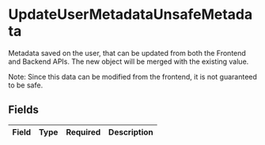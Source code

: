 # UpdateUserMetadataUnsafeMetadata

Metadata saved on the user, that can be updated from both the Frontend and Backend APIs.
The new object will be merged with the existing value.

Note: Since this data can be modified from the frontend, it is not guaranteed to be safe.


## Fields

| Field       | Type        | Required    | Description |
| ----------- | ----------- | ----------- | ----------- |